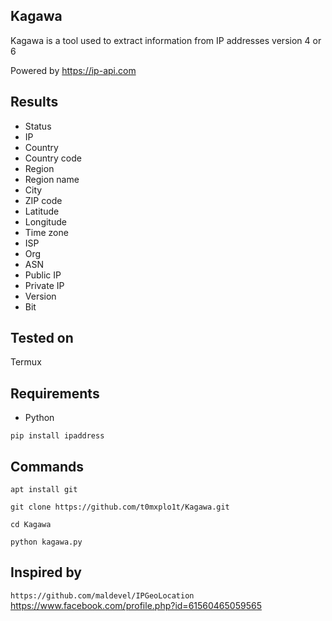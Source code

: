 Kagawa
----
Kagawa is a tool used to extract information from IP addresses version 4 or 6

Powered by https://ip-api.com

Results
----
- Status
- IP
- Country
- Country code
- Region
- Region name
- City
- ZIP code
- Latitude
- Longitude
- Time zone
- ISP
- Org
- ASN
- Public IP
- Private IP
- Version
- Bit

Tested on
----
Termux

Requirements
----
- Python

`pip install ipaddress`

Commands
----
`apt install git`

`git clone https://github.com/t0mxplo1t/Kagawa.git`

`cd Kagawa`

`python kagawa.py`

Inspired by
----
`https://github.com/maldevel/IPGeoLocation`
https://www.facebook.com/profile.php?id=61560465059565
